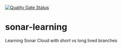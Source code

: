 [![Quality Gate Status](https://sonarcloud.io/api/project_badges/measure?project=sonar-learning&metric=alert_status)](https://sonarcloud.io/summary/new_code?id=sonar-learning)
# sonar-learning
Learning Sonar Cloud with short vs long lived branches
